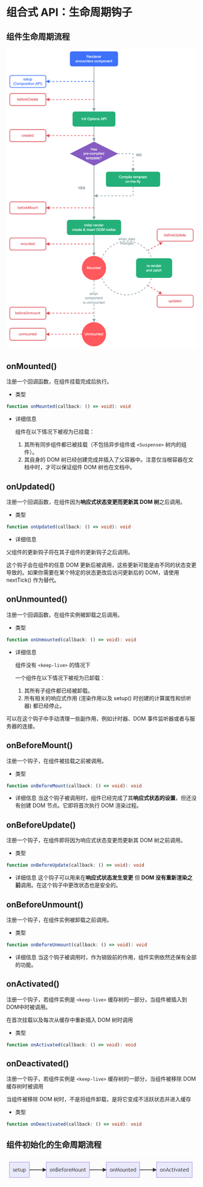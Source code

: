# 组合式 API：生命周期钩子

## 组件生命周期流程
![生命周期](/images/vue_life_cycle.png)

## onMounted()
注册一个回调函数，在组件挂载完成后执行。

* 类型
```ts
function onMounted(callback: () => void): void
```
* 详细信息

  组件在以下情况下被视为已挂载：
  1. 其所有同步组件都已被挂载（不包括异步组件或 `<Suspense>` 树内的组件）。
  2. 其自身的 DOM 树已经创建完成并插入了父容器中。注意仅当根容器在文档中时，才可以保证组件 DOM 树也在文档中。


## onUpdated()
注册一个回调函数，在组件因为**响应式状态变更而更新其 DOM 树**之后调用。

* 类型
```ts
function onUpdated(callback: () => void): void
```
* 详细信息

父组件的更新钩子将在其子组件的更新钩子之后调用。

这个钩子会在组件的任意 DOM 更新后被调用，这些更新可能是由不同的状态变更导致的。如果你需要在某个特定的状态更改后访问更新后的 DOM，请使用 nextTick() 作为替代。


## onUnmounted()
注册一个回调函数，在组件实例被卸载之后调用。

* 类型
```ts
function onUnmounted(callback: () => void): void
```
* 详细信息

  组件没有 `<keep-live>` 的情况下

  一个组件在以下情况下被视为已卸载：
  1. 其所有子组件都已经被卸载。
  2. 所有相关的响应式作用 (渲染作用以及 setup() 时创建的计算属性和侦听器) 都已经停止。

可以在这个钩子中手动清理一些副作用，例如计时器、DOM 事件监听器或者与服务器的连接。


## onBeforeMount()
注册一个钩子，在组件被挂载之前被调用。

* 类型
```ts
function onBeforeMount(callback: () => void): void
```
* 详细信息
当这个钩子被调用时，组件已经完成了其**响应式状态的设置**，但还没有创建 DOM 节点。它即将首次执行 DOM 渲染过程。

## onBeforeUpdate()
注册一个钩子，在组件即将因为响应式状态变更而更新其 DOM 树之前调用。

* 类型
```ts
function onBeforeUpdate(callback: () => void): void
```
* 详细信息
这个钩子可以用来在**响应式状态发生变更** 但 **DOM 没有重新渲染之前**调用。在这个钩子中更改状态也是安全的。

## onBeforeUnmount()
注册一个钩子，在组件实例被卸载之前调用。

* 类型
```ts
function onBeforeUnmount(callback: () => void): void
```
* 详细信息
当这个钩子被调用时，作为销毁前的作用，组件实例依然还保有全部的功能。



## onActivated()
注册一个钩子，若组件实例是 `<keep-live>` 缓存树的一部分，当组件被插入到DOM中时被调用。

在首次挂载以及每次从缓存中重新插入 DOM 树时调用

* 类型
```ts
function onActivated(callback: () => void): void
```

## onDeactivated()
注册一个钩子，若组件实例是 `<keep-live>` 缓存树的一部分，当组件被移除 DOM 缓存树时被调用

当组件被移除 DOM 树时，不是将组件卸载，是将它变成不活跃状态并进入缓存

* 类型
```ts
function onDeactivated(callback: () => void): void
```

## 组件初始化的生命周期流程
![初始化流程](/images/init_life.png)


